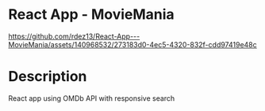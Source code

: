 # React App - MovieMania

https://github.com/rdez13/React-App---MovieMania/assets/140968532/273183d0-4ec5-4320-832f-cdd97419e48c

# Description
React app using OMDb API with responsive search
